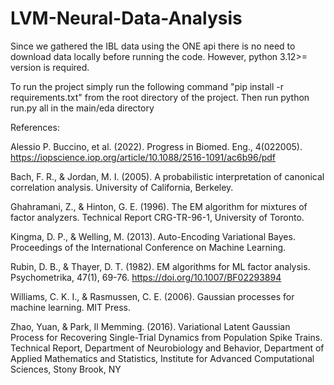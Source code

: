 # LVM-Neural-Data-Analysis

Since we gathered the IBL data using the ONE api there is no need to download data locally before running the code. However, python 3.12>= version is required.

To run the project simply run the following command "pip install -r requirements.txt" from the root directory of the project. Then run python run.py all in the main/eda directory

References:

Alessio P. Buccino, et al. (2022). Progress in Biomed. Eng., 4(022005). https://iopscience.iop.org/article/10.1088/2516-1091/ac6b96/pdf

Bach, F. R., & Jordan, M. I. (2005). A probabilistic interpretation of canonical correlation analysis. University of California, Berkeley.

Ghahramani, Z., & Hinton, G. E. (1996). The EM algorithm for mixtures of factor analyzers. Technical Report CRG-TR-96-1, University of Toronto.

Kingma, D. P., & Welling, M. (2013). Auto-Encoding Variational Bayes. Proceedings of the International Conference on Machine Learning.

Rubin, D. B., & Thayer, D. T. (1982). EM algorithms for ML factor analysis. Psychometrika, 47(1), 69-76. https://doi.org/10.1007/BF02293894

Williams, C. K. I., & Rasmussen, C. E. (2006). Gaussian processes for machine learning. MIT Press.

Zhao, Yuan, & Park, Il Memming. (2016). Variational Latent Gaussian Process for Recovering Single-Trial Dynamics from Population Spike Trains. Technical Report, Department of Neurobiology and Behavior, Department of Applied Mathematics and Statistics, Institute for Advanced Computational Sciences, Stony Brook, NY
